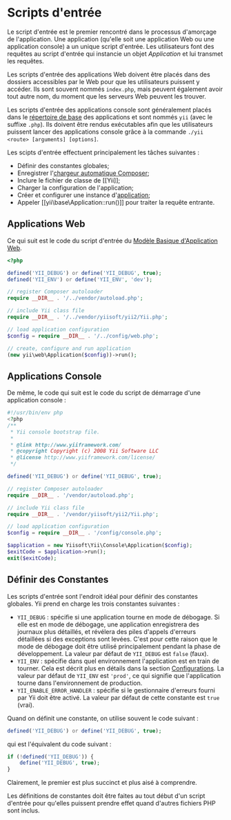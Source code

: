 Scripts d'entrée
=============

Le script d'entrée est le premier rencontré dans le processus d'amorçage de l'application. Une application (qu'elle
soit une application Web ou une application console) a un unique script d'entrée. Les utilisateurs font des 
requêtes au script d'entrée qui instancie un objet *Application*  et lui transmet les requêtes.

Les scripts d'entrée des applications Web doivent être placés dans des dossiers accessibles par le Web pour que les 
utilisateurs puissent y accéder. Ils sont souvent nommés `index.php`, mais peuvent également avoir tout autre nom,
du moment que les serveurs Web peuvent les trouver.

Les scripts d'entrée des applications console sont généralement placés dans le [répertoire de base](structure-applications.md)
des applications et sont nommés `yii` (avec le suffixe `.php`). Ils doivent être rendus exécutables afin que les 
utilisateurs puissent lancer des applications console grâce à la commande `./yii <route> [arguments] [options]`.

Les scipts d'entrée effectuent principalement les tâches suivantes :

* Définir des constantes globales;
* Enregistrer l'[chargeur automatique Composer](https://getcomposer.org/doc/01-basic-usage.md#autoloading);
* Inclure le fichier de classe de [[Yii]];
* Charger la configuration de l'application;
* Créer et configurer une instance d'[application](structure-applications.md);
* Appeler [[yii\base\Application::run()]] pour traiter la requête entrante.


## Applications Web <span id="web-applications"></span>

Ce qui suit est le code du script d'entrée du [Modèle Basique d'Application Web](start-installation.md).

```php
<?php

defined('YII_DEBUG') or define('YII_DEBUG', true);
defined('YII_ENV') or define('YII_ENV', 'dev');

// register Composer autoloader
require __DIR__ . '/../vendor/autoload.php';

// include Yii class file
require __DIR__ . '/../vendor/yiisoft/yii2/Yii.php';

// load application configuration
$config = require __DIR__ . '/../config/web.php';

// create, configure and run application
(new yii\web\Application($config))->run();
```


## Applications Console <span id="console-applications"></span>

De même, le code qui suit est le code du script de démarrage d'une application console :

```php
#!/usr/bin/env php
<?php
/**
 * Yii console bootstrap file.
 *
 * @link http://www.yiiframework.com/
 * @copyright Copyright (c) 2008 Yii Software LLC
 * @license http://www.yiiframework.com/license/
 */

defined('YII_DEBUG') or define('YII_DEBUG', true);

// register Composer autoloader
require __DIR__ . '/vendor/autoload.php';

// include Yii class file
require __DIR__ . '/vendor/yiisoft/yii2/Yii.php';

// load application configuration
$config = require __DIR__ . '/config/console.php';

$application = new Yiisoft\Yii\Console\Application($config);
$exitCode = $application->run();
exit($exitCode);
```


## Définir des Constantes <span id="defining-constants"></span>

Les scripts d'entrée sont l'endroit idéal pour définir des constantes globales. Yii prend en charge les trois constantes suivantes :

* `YII_DEBUG` : spécifie si une application tourne en mode de débogage. Si elle est en mode de débogage, une 
  application enregistrera des journaux plus détaillés, et révélera des piles d'appels d'erreurs détaillées si des exceptions
  sont levées. C'est pour cette raison que le mode de débogage doit être utilisé principalement pendant la phase
  de développement. La valeur par défaut de `YII_DEBUG` est `false` (faux).
* `YII_ENV` : spécifie dans quel environnement l'application est en train de tourner. Cela est décrit plus en détails
  dans la section [Configurations](concept-configurations.md#environment-constants). La valeur par défaut de `YII_ENV` 
  est `'prod'`, ce qui signifie que l'application tourne dans l'environnement de production.
* `YII_ENABLE_ERROR_HANDLER` : spécifie si le gestionnaire d'erreurs fourni par Yii doit être activé. La valeur par 
  défaut de cette constante est `true` (vrai).

Quand on définit une constante, on utilise souvent le code suivant :

```php
defined('YII_DEBUG') or define('YII_DEBUG', true);
```

qui est l'équivalent du code suivant :

```php
if (!defined('YII_DEBUG')) {
    define('YII_DEBUG', true);
}
```

Clairement, le premier est plus succinct et plus aisé à comprendre.

Les définitions de constantes doit être faites au tout début d'un script d'entrée pour qu'elles puissent prendre 
effet quand d'autres fichiers PHP sont inclus.
